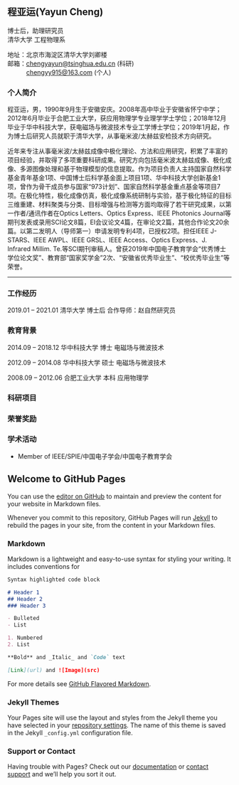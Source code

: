 ## 程亚运(Yayun Cheng)
博士后，助理研究员  
清华大学 工程物理系  

地址：北京市海淀区清华大学刘卿楼  
邮箱：chengyayun@tsinghua.edu.cn (科研)    
&emsp;&emsp;&nbsp;&nbsp;&nbsp;&thinsp;chengyy915@163.com (个人)



### 个人简介
程亚运，男，1990年9月生于安徽安庆。2008年高中毕业于安徽省怀宁中学；2012年6月毕业于合肥工业大学，获应用物理学专业理学学士学位；2018年12月毕业于华中科技大学，获电磁场与微波技术专业工学博士学位；2019年1月起，作为博士后研究人员就职于清华大学，从事毫米波/太赫兹安检技术方向研究。

近年来专注从事毫米波/太赫兹成像中极化理论、方法和应用研究，积累了丰富的项目经验，并取得了多项重要科研成果。研究方向包括毫米波太赫兹成像、极化成像、多源图像处理和基于物理模型的信息提取。作为项目负责人主持国家自然科学基金青年基金1项、中国博士后科学基金面上项目1项、华中科技大学创新基金1项，曾作为骨干成员参与国家“973计划”、国家自然科学基金重点基金等项目7项。在极化特性，极化成像仿真，极化成像系统研制与实验，基于极化特征的目标三维重建、材料聚类与分类、目标增强与检测等方面均取得了若干研究成果，以第一作者/通讯作者在Optics Letters、Optics Express、IEEE Photonics Journal等期刊发表或录用SCI论文8篇，EI会议论文4篇，在审论文2篇，其他合作论文20余篇。以第二发明人（导师第一）申请发明专利4项，已授权2项。担任IEEE J-STARS、IEEE AWPL、IEEE GRSL、IEEE Access、Optics Express、J. Infrared Millim. Te.等SCI期刊审稿人。曾获2019年中国电子教育学会“优秀博士学位论文奖”、教育部“国家奖学金”2次、“安徽省优秀毕业生”、“校优秀毕业生”等荣誉。

---

### 工作经历
2019.01 – 2021.01 清华大学 博士后 合作导师：赵自然研究员

### 教育背景
2014.09 – 2018.12  华中科技大学 博士 电磁场与微波技术

2012.09 – 2014.08  华中科技大学 硕士 电磁场与微波技术

2008.09 – 2012.06  合肥工业大学 本科 应用物理学 

### 科研项目

### 荣誉奖励

### 学术活动
- Member of IEEE/SPIE/中国电子学会/中国电子教育学会



## Welcome to GitHub Pages

You can use the [editor on GitHub](https://github.com/ArinCheng/YayunCheng.github.io/edit/master/README.md) to maintain and preview the content for your website in Markdown files.

Whenever you commit to this repository, GitHub Pages will run [Jekyll](https://jekyllrb.com/) to rebuild the pages in your site, from the content in your Markdown files.

### Markdown

Markdown is a lightweight and easy-to-use syntax for styling your writing. It includes conventions for

```markdown
Syntax highlighted code block

# Header 1
## Header 2
### Header 3

- Bulleted
- List

1. Numbered
2. List

**Bold** and _Italic_ and `Code` text

[Link](url) and ![Image](src)
```

For more details see [GitHub Flavored Markdown](https://guides.github.com/features/mastering-markdown/).

### Jekyll Themes

Your Pages site will use the layout and styles from the Jekyll theme you have selected in your [repository settings](https://github.com/ArinCheng/YayunCheng.github.io/settings). The name of this theme is saved in the Jekyll `_config.yml` configuration file.

### Support or Contact

Having trouble with Pages? Check out our [documentation](https://help.github.com/categories/github-pages-basics/) or [contact support](https://github.com/contact) and we’ll help you sort it out.
